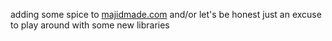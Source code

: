 adding some spice to [majidmade.com](https://www.majidmade.com) and/or let's be honest just an excuse to play around with some new libraries
